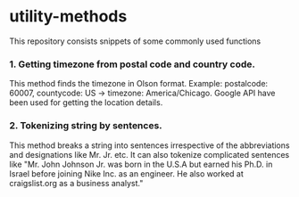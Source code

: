 # utility-methods
This repository consists snippets of some commonly used functions

### 1. Getting timezone from postal code and country code.
This method finds the timezone in Olson format.
Example: postalcode: 60007, countycode: US -> timezone: America/Chicago.
Google API have been used for getting the location details.

### 2. Tokenizing string by sentences.
This method breaks a string into sentences irrespective of the abbreviations and designations like Mr. Jr. etc.
It can also tokenize complicated sentences like "Mr. John Johnson Jr. was born in the U.S.A but earned his Ph.D. in Israel before joining Nike Inc. as an engineer. He also worked at craigslist.org as a business analyst."

